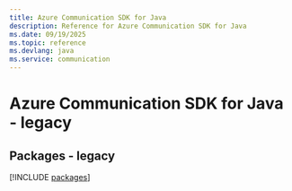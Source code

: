 ```yaml
---
title: Azure Communication SDK for Java
description: Reference for Azure Communication SDK for Java
ms.date: 09/19/2025
ms.topic: reference
ms.devlang: java
ms.service: communication
---
```

# Azure Communication SDK for Java - legacy
## Packages - legacy
[!INCLUDE [packages](communication-index.md)]